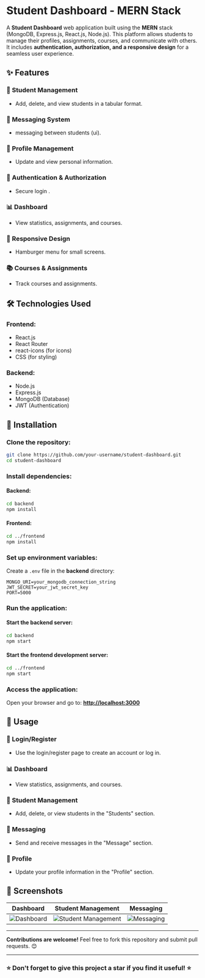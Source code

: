 # Student Dashboard - MERN Stack

A **Student Dashboard** web application built using the **MERN** stack (MongoDB, Express.js, React.js, Node.js). This platform allows students to manage their profiles, assignments, courses, and communicate with others. It includes **authentication, authorization, and a responsive design** for a seamless user experience.

## ✨ Features

### 🏫 Student Management
- Add, delete, and view students in a tabular format.

### 💬 Messaging System
-  messaging between students (ui).

### 🧑 Profile Management
- Update and view personal information.

### 🔐 Authentication & Authorization
- Secure login .

### 📊 Dashboard
- View statistics, assignments, and courses.

### 📱 Responsive Design
- Hamburger menu for small screens.

### 📚 Courses & Assignments
- Track courses and assignments.

## 🛠️ Technologies Used

### Frontend:
- React.js
- React Router
- react-icons (for icons)
- CSS (for styling)

### Backend:
- Node.js
- Express.js
- MongoDB (Database)
- JWT (Authentication)



## 🚀 Installation

### Clone the repository:
```bash
git clone https://github.com/your-username/student-dashboard.git
cd student-dashboard
```

### Install dependencies:
#### Backend:
```bash
cd backend
npm install
```
#### Frontend:
```bash
cd ../frontend
npm install
```

### Set up environment variables:
Create a `.env` file in the **backend** directory:
```env
MONGO_URI=your_mongodb_connection_string
JWT_SECRET=your_jwt_secret_key
PORT=5000
```

### Run the application:
#### Start the backend server:
```bash
cd backend
npm start
```
#### Start the frontend development server:
```bash
cd ../frontend
npm start
```

### Access the application:
Open your browser and go to: **[http://localhost:3000](http://localhost:3000)**

## 📖 Usage

### 🔑 Login/Register
- Use the login/register page to create an account or log in.

### 📊 Dashboard
- View statistics, assignments, and courses.

### 🏫 Student Management
- Add, delete, or view students in the "Students" section.

### 💬 Messaging
- Send and receive messages in the "Message" section.

### 🧑 Profile
- Update your profile information in the "Profile" section.

## 📸 Screenshots

| Dashboard | Student Management | Messaging |
|-----------|-------------------|-----------|
| ![Dashboard](https://via.placeholder.com/300) | ![Student Management](https://via.placeholder.com/300) | ![Messaging](https://via.placeholder.com/300) |

---
**Contributions are welcome!** Feel free to fork this repository and submit pull requests. 😊


---
### ⭐ Don't forget to give this project a star if you find it useful! ⭐

